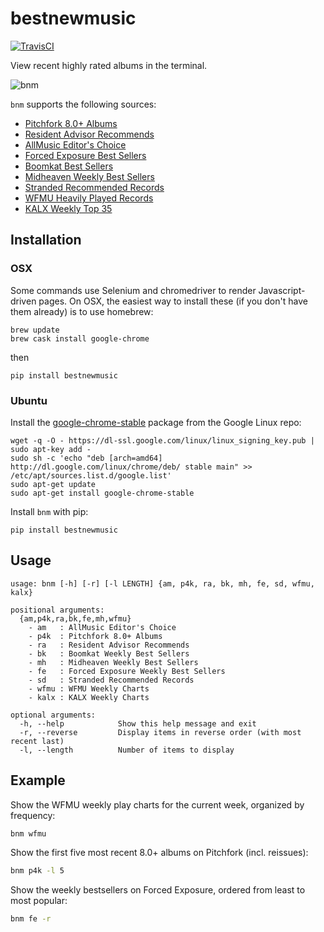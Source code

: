 # bestnewmusic
[![TravisCI](https://travis-ci.org/ddbourgin/bestnewmusic.svg)](https://travis-ci.org/ddbourgin/bestnewmusic)

View recent highly rated albums in the terminal. 

![bnm](images/bnm.gif "bnm p4k")

`bnm` supports the following sources:
- [Pitchfork 8.0+ Albums](https://pitchfork.com/best/high-scoring-albums/)
- [Resident Advisor Recommends](https://www.residentadvisor.net/reviews.aspx?format=recommend)
- [AllMusic Editor's Choice](https://www.allmusic.com/newreleases/editorschoice)
- [Forced Exposure Best Sellers](https://forcedexposure.com/Best/BestIndex.html)
- [Boomkat Best Sellers](https://boomkat.com/bestsellers)
- [Midheaven Weekly Best Sellers](https://www.midheaven.com/top-selling)
- [Stranded Recommended Records](https://www.strandedrecords.com/collections/recommended)
- [WFMU Heavily Played Records](http://www.wfmu.org/Playlists/Wfmu/#t)
- [KALX Weekly Top 35](https://www.kalx.berkeley.edu/charts/top-35)

## Installation
### OSX
Some commands use Selenium and chromedriver to render Javascript-driven pages. On OSX, the easiest way to install these (if you don't have them already) is to use homebrew:
```
brew update
brew cask install google-chrome
```
then
```
pip install bestnewmusic
```

### Ubuntu
Install the [google-chrome-stable](https://www.ubuntuupdates.org/ppa/google_chrome?dist=stable) package from the Google Linux repo:
```
wget -q -O - https://dl-ssl.google.com/linux/linux_signing_key.pub | sudo apt-key add - 
sudo sh -c 'echo "deb [arch=amd64] http://dl.google.com/linux/chrome/deb/ stable main" >> /etc/apt/sources.list.d/google.list'
sudo apt-get update 
sudo apt-get install google-chrome-stable
```

Install `bnm` with pip:
```
pip install bestnewmusic
```

## Usage
```
usage: bnm [-h] [-r] [-l LENGTH] {am, p4k, ra, bk, mh, fe, sd, wfmu, kalx}

positional arguments:
  {am,p4k,ra,bk,fe,mh,wfmu}
    - am   : AllMusic Editor's Choice
    - p4k  : Pitchfork 8.0+ Albums
    - ra   : Resident Advisor Recommends
    - bk   : Boomkat Weekly Best Sellers
    - mh   : Midheaven Weekly Best Sellers
    - fe   : Forced Exposure Weekly Best Sellers
    - sd   : Stranded Recommended Records
    - wfmu : WFMU Weekly Charts
    - kalx : KALX Weekly Charts

optional arguments:
  -h, --help            Show this help message and exit
  -r, --reverse         Display items in reverse order (with most recent last)
  -l, --length          Number of items to display
```

## Example
Show the WFMU weekly play charts for the current week, organized by frequency:
```bash
bnm wfmu
```
Show the first five most recent 8.0+ albums on Pitchfork (incl. reissues):
```bash
bnm p4k -l 5
```
Show the weekly bestsellers on Forced Exposure, ordered from least to most
popular:
```bash
bnm fe -r
```
